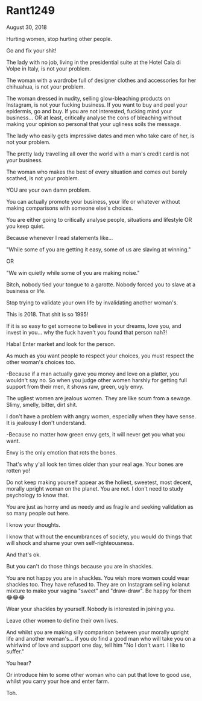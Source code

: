 # Rant1249



August 30, 2018

Hurting women, stop hurting other people. 

Go and fix your shit!

The lady with no job, living in the presidential suite at the Hotel Cala di Volpe in Italy, is not your problem.

The woman with a wardrobe full of designer clothes and accessories for her chihuahua, is not your problem.

The woman dressed in nudity, selling glow-bleaching products on Instagram, is not your fucking business. If you want to buy and peel your epidermis, go and buy. If you are not interested, fucking mind your business... OR at least, critically analyse the cons of bleaching without making your opinion so personal that your ugliness soils the message.

The lady who easily gets impressive dates and men who take care of her, is not your problem.

The pretty lady travelling all over the world with a man's credit card is not your business.

The woman who makes the best of every situation and comes out barely scathed, is not your problem.

YOU are your own damn problem.

You can actually promote your business, your life or whatever without making comparisons with someone else's choices.

You are either going to critically analyse people, situations and lifestyle OR you keep quiet.

Because whenever I read statements like...

"While some of you are getting it easy, some of us are slaving at winning."

OR

"We win quietly while some of you are making noise."

Bitch, nobody tied your tongue to a garotte. Nobody forced you to slave at a business or life.

Stop trying to validate your own life by invalidating another woman's.

This is 2018. That shit is so 1995!

If it is so easy to get someone to believe in your dreams, love you, and invest in you... why the fuck haven't you found that person nah?!

Haba! Enter market and look for the person.

As much as you want people to respect your choices, you must respect the other woman's choices too.

-Because if a man actually gave you money and love on a platter, you wouldn't say no. So when you judge other women harshly for getting full support from their men, it shows raw, green, ugly envy.

The ugliest women are jealous women. They are like scum from a sewage. Slimy, smelly, bitter, dirt shit.

I don't have a problem with angry women, especially when they have sense. It is jealousy I don't understand.

-Because no matter how green envy gets, it will never get you what you want.

Envy is the only emotion that rots the bones.

That's why y'all look ten times older than your real age. Your bones are rotten yo!

Do not keep making yourself appear as the holiest, sweetest, most decent, morally upright woman on the planet. You are not. I don't need to study psychology to know that.

You are just as horny and as needy and as fragile and seeking validation as so many people out here.

I know your thoughts. 

I know that without the encumbrances of society, you would do things that will shock and shame your own self-righteousness.

And that's ok.

But you can't do those things because you are in shackles.

You are not happy you are in shackles. You wish more women could wear shackles too. They have refused to. They are on Instagram selling kolanut mixture to make your vagina "sweet" and "draw-draw". Be happy for them 😂😂😂

Wear your shackles by yourself. Nobody is interested in joining you.

Leave other women to define their own lives.

And whilst you are making silly comparison between your morally upright life and another woman's... if you do find a good man who will take you on a whirlwind of love and support one day, tell him "No I don't want. I like to suffer."

You hear?

Or introduce him to some other woman who can put that love to good use, whilst you carry your hoe and enter farm.

Toh.